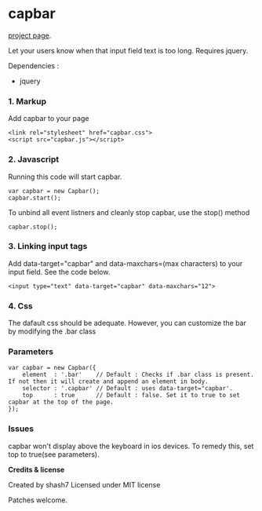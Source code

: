 capbar
=======
[project page](http://shash7.github.io/capbar/).

Let your users know when that input field text is too long. Requires jquery.

Dependencies :
* jquery


### 1. Markup
Add capbar to your page

	<link rel="stylesheet" href="capbar.css">
	<script src="capbar.js"></script>

### 2. Javascript
Running this code will start capbar.

	var capbar = new Capbar();
	capbar.start();
	
To unbind all event listners and cleanly stop capbar, use the stop() method

	capbar.stop();

### 3. Linking input tags
Add data-target="capbar" and data-maxchars=(max characters) to your input field. See the code below.

	<input type="text" data-target="capbar" data-maxchars="12">

### 4. Css
The dafault css should be adequate. However, you can customize the bar by modifying the .bar class

### Parameters

	var capbar = new Capbar({
		element  : '.bar'    // Default : Checks if .bar class is present. If not then it will create and append an element in body.
		selector : '.capbar' // Default : uses data-target="capbar'.
		top      : true      // Default : false. Set it to true to set capbar at the top of the page.
	});

### Issues
capbar won't display above the keyboard in ios devices. To remedy this, set top to true(see parameters).


**Credits & license**

Created by shash7
Licensed under MIT license

Patches welcome.